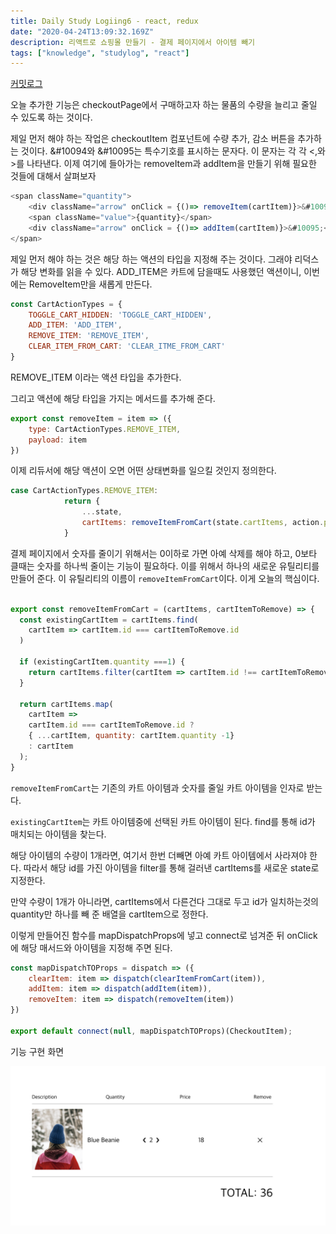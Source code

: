 ```yaml
---
title: Daily Study Logiing6 - react, redux
date: "2020-04-24T13:09:32.169Z"
description: 리액트로 쇼핑몰 만들기 - 결제 페이지에서 아이템 빼기
tags: ["knowledge", "studylog", "react"] 
---
```

[커밋로그](https://github.com/Jesscha/react-shoppingmall/commit/6ffa8417473a42bcee01c2fe9b36af94a0de079f)


오늘 추가한 기능은 checkoutPage에서 구매하고자 하는 물품의 수량을 늘리고 줄일 수 있도록 하는 것이다.


제일 먼저 해야 하는 작업은 checkoutItem 컴포넌트에 수량 추가, 감소 버튼을 추가하는 것이다. &#10094와  &#10095는 특수기호를 표시하는 문자다. 이 문자는 각 각 <,와 >를 나타낸다. 이제 여기에 들아가는 removeItem과 addItem을 만들기 위해 필요한 것들에 대해서 살펴보자

```javascript
<span className="quantity">
    <div className="arrow" onClick = {()=> removeItem(cartItem)}>&#10094;</div>
    <span className="value">{quantity}</span>
    <div className="arrow" onClick = {()=> addItem(cartItem)}>&#10095;</div>
</span>
```

제일 먼저 해야 하는 것은 해당 하는 액션의 타입을 지정해 주는 것이다. 그래야 리덕스가 해당 변화를 읽을 수 있다. ADD_ITEM은 카트에 담을때도 사용했던 액션이니, 이번에는 RemoveItem만을 새롭게 만든다. 

```javascript
const CartActionTypes = {
    TOGGLE_CART_HIDDEN: 'TOGGLE_CART_HIDDEN',
    ADD_ITEM: 'ADD_ITEM',
    REMOVE_ITEM: 'REMOVE_ITEM',
    CLEAR_ITEM_FROM_CART: 'CLEAR_ITME_FROM_CART'
}
```

REMOVE_ITEM 이라는 액션 타입을 추가한다. 

그리고 액션에 해당 타입을 가지는 메서드를 추가해 준다. 

```javascript
export const removeItem = item => ({
    type: CartActionTypes.REMOVE_ITEM,
    payload: item
})
```

이제 리듀서에 해당 액션이 오면 어떤 상태변화를 일으킬 것인지 정의한다.

```javascript
case CartActionTypes.REMOVE_ITEM:
            return {
                ...state,
                cartItems: removeItemFromCart(state.cartItems, action.payload)
            }
```

결제 페이지에서 숫자를 줄이기 위해서는 0이하로 가면 아예 삭제를 해야 하고, 0보타 클때는 숫자를 하나씩 줄이는 기능이 필요하다. 이를 위해서 하나의 새로운 유틸리티를 만들어 준다. 이 유틸리티의 이름이 `removeItemFromCart`이다. 이게 오늘의 핵심이다.
```javascript

export const removeItemFromCart = (cartItems, cartItemToRemove) => {
  const existingCartItem = cartItems.find(
    cartItem => cartItem.id === cartItemToRemove.id
  )

  if (existingCartItem.quantity ===1) {
    return cartItems.filter(cartItem => cartItem.id !== cartItemToRemove.id)
  }

  return cartItems.map(
    cartItem =>
    cartItem.id === cartItemToRemove.id ?
    { ...cartItem, quantity: cartItem.quantity -1}
    : cartItem
  );
} 
```
`removeItemFromCart`는 기존의 카트 아이템과 숫자를 줄일 카트 아이템을 인자로 받는다. 

`existingCartItem`는 카트 아이템중에 선택된 카트 아이템이 된다. find를 통해 id가 매치되는 아이템을 찾는다. 

해당 아이템의 수량이 1개라면, 여기서 한번 더빼면 아예 카트 아이템에서 사라져야 한다. 따라서 해당 id를 가진 아이템을 filter를 통해 걸러낸 cartItems를 새로운 state로 지정한다.

만약 수량이 1개가 아니라면, cartItems에서 다른건다 그대로 두고 id가 일치하는것의 quantity만 하나를 빼 준 배열을 cartItem으로 정한다. 


이렇게 만들어진 함수를 mapDispatchProps에 넣고 connect로 넘겨준 뒤 onClick에 해당 매서드와 아이템을 지정해 주면 된다. 

```javascript
const mapDispatchTOProps = dispatch => ({
    clearItem: item => dispatch(clearItemFromCart(item)),
    addItem: item => dispatch(addItem(item)),
    removeItem: item => dispatch(removeItem(item))
})

export default connect(null, mapDispatchTOProps)(CheckoutItem); 
```

기능 구현 화면

![](./img0.png)
